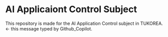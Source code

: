# AI Applicaiont Control Subject

This repository is made for the AI Application Control subject in TUKOREA. <- this message typed by Github_Copilot.
